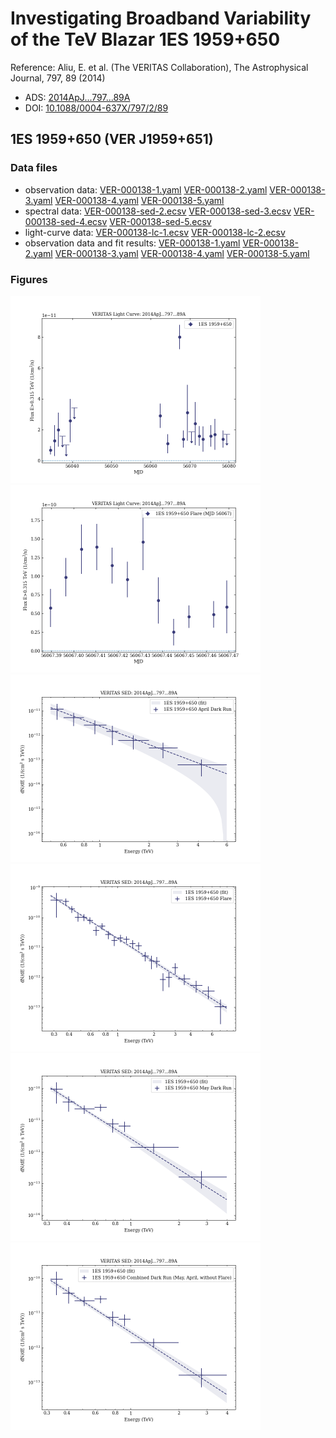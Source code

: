 # Investigating Broadband Variability of the TeV Blazar 1ES 1959+650

Reference:
Aliu, E. et al. (The VERITAS Collaboration), The Astrophysical Journal, 797, 89 (2014)

- ADS: [2014ApJ...797...89A](http://adsabs.harvard.edu/abs/2014ApJ...797...89A)
- DOI: [10.1088/0004-637X/797/2/89](https://doi.org/10.1088/0004-637X/797/2/89)

## 1ES 1959+650 (VER J1959+651)
### Data files

- observation data: [VER-000138-1.yaml](VER-000138-1.yaml)  [VER-000138-2.yaml](VER-000138-2.yaml)  [VER-000138-3.yaml](VER-000138-3.yaml)  [VER-000138-4.yaml](VER-000138-4.yaml)  [VER-000138-5.yaml](VER-000138-5.yaml)  
- spectral data: [VER-000138-sed-2.ecsv](VER-000138-sed-2.ecsv)  [VER-000138-sed-3.ecsv](VER-000138-sed-3.ecsv)  [VER-000138-sed-4.ecsv](VER-000138-sed-4.ecsv)  [VER-000138-sed-5.ecsv](VER-000138-sed-5.ecsv)  
- light-curve data: [VER-000138-lc-1.ecsv](VER-000138-lc-1.ecsv)  [VER-000138-lc-2.ecsv](VER-000138-lc-2.ecsv)  
- observation data and fit results: [VER-000138-1.yaml](VER-000138-1.yaml)  [VER-000138-2.yaml](VER-000138-2.yaml)  [VER-000138-3.yaml](VER-000138-3.yaml)  [VER-000138-4.yaml](VER-000138-4.yaml)  [VER-000138-5.yaml](VER-000138-5.yaml)  


### Figures

<img src="figures/2014ApJ...797...89A-VER-138-1-lc.png" alt="drawing" width="400"/>
<img src="figures/2014ApJ...797...89A-VER-138-2-lc.png" alt="drawing" width="400"/>
<img src="figures/2014ApJ...797...89A-VER-138-2-sed.png" alt="drawing" width="400"/>
<img src="figures/2014ApJ...797...89A-VER-138-3-sed.png" alt="drawing" width="400"/>
<img src="figures/2014ApJ...797...89A-VER-138-4-sed.png" alt="drawing" width="400"/>
<img src="figures/2014ApJ...797...89A-VER-138-5-sed.png" alt="drawing" width="400"/>


